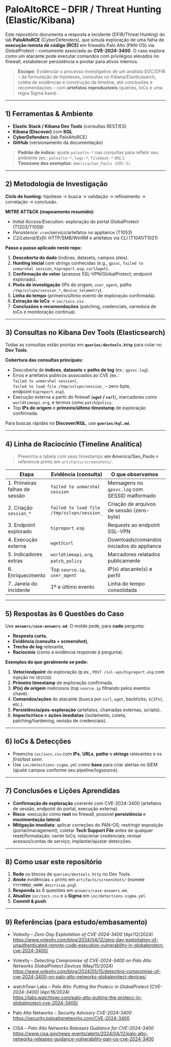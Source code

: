 # PaloAltoRCE – DFIR / Threat Hunting (Elastic/Kibana)

Este repositório documenta a resposta a incidente (DFIR/Threat Hunting) do lab **PaloAltoRCE** (CyberDefenders), que simula exploração de uma falha de **execução remota de código (RCE)** em firewalls Palo Alto (PAN-OS) via GlobalProtect – comumente associada ao **CVE-2024-3400**. O caso explora como um atacante pode executar comandos com privilégios elevados no firewall, estabelecer persistência e pivotar para ativos internos.

> **Escopo:** Evidenciar o processo investigativo de um analista SOC/DFIR – da formulação de hipóteses, consultas no Kibana/Elasticsearch, coleta de evidências e construção da timeline, até conclusões e recomendações – com **artefatos reproduzíveis** (queries, IoCs e uma regra Sigma base).

---

## 1) Ferramentas & Ambiente

- **Elastic Stack / Kibana Dev Tools** (consultas REST/ES)  
- **Kibana (Discover)** com **KQL**  
- **CyberDefenders** (lab PaloAltoRCE)  
- **GitHub** (versionamento da documentação)

> **Padrão de índice:** ajuste `paloalto-*` nas consultas para refletir seu ambiente (ex.: `paloalto-*`, `logs-*`, `filebeat-*` etc.).  
> **Timezone dos exemplos:** `America/Sao_Paulo (UTC-3)`.

---

## 2) Metodologia de Investigação

**Ciclo de hunting:** hipótese → busca → validação → refinamento → correlação → conclusão.

**MITRE ATT&CK (mapeamento resumido):**  
- *Initial Access/Execution:* exploração do portal GlobalProtect (T1203/T1059)  
- *Persistence:* `cron`/serviço/artefatos no appliance (T1053)  
- *C2/Lateral/Exfil:* HTTP/SMB/WinRM e artefatos via CLI (T1041/T1021)

**Passo a passo aplicado neste repo:**
1. **Descoberta do dado** (índices, datasets, campos úteis).  
2. **Hunting inicial** com strings conhecidas (e.g., `gpsvc`, `failed to unmarshal session`, `hipreport.esp`, `curl`/`wget`).  
3. **Confirmação do vetor** (acessos SSL-VPN/GlobalProtect; endpoint explorado).  
4. **Pivôs de investigação** (IPs de origem, `user_agent`, paths `/tmp/sslvpn/session_*`, `device_telemetry`).  
5. **Linha do tempo** (primeiro/último evento de exploração confirmada).  
6. **Extração de IoCs** → `ioc/iocs.csv`.  
7. **Conclusões e recomendações** (patching, credenciais, varredura de IoCs e monitoração contínua).

---

## 3) Consultas no Kibana Dev Tools (Elasticsearch)

Todas as consultas estão prontas em **`queries/devtools.http`** para colar no **Dev Tools**.

**Cobertura das consultas principais:**
- Descoberta de **índices**, **datasets** e **paths de log** (ex.: `gpsvc.log`).  
- Erros e artefatos públicos associados ao CVE (ex.:  
  `failed to unmarshal session(`,  
  `failed to load file /tmp/sslvpn/session_` – zero-byte,  
  endpoint `hipreport.esp`).  
- Execução externa a partir do firewall (**`wget` / `curl`**), marcadores como `worldtimeapi.org`, e termos como `patch`/`policy`.  
- Top **IPs de origem** e **primeiro/último timestamp** de exploração confirmada.

Para buscas rápidas no **Discover/KQL**, use **`queries/kql.md`**.

---

## 4) Linha de Raciocínio (Timeline Analítica)

> Preencha a tabela com seus timestamps **em America/Sao_Paulo** e referencie prints em `artifacts/screenshots/`.

| Etapa | Evidência (consulta) | O que observamos | Implicação |
|---|---|---|---|
| 1. Primeiras falhas de sessão | `failed to unmarshal session` | Mensagens no `gpsvc.log` com SESSID malformado | *Probing*/testes de exploração |
| 2. Criação `session_*` | `failed to load file /tmp/sslvpn/session_` | Criação de arquivos de sessão (zero-byte) | Abuso do mecanismo de sessão |
| 3. Endpoint explorado | `hipreport.esp` | Requests ao endpoint SSL-VPN | Vetor de injeção de comando |
| 4. Execução externa | `wget`/`curl` | Downloads/comandos iniciados do appliance | Execução remota/persistência |
| 5. Indicadores extras | `worldtimeapi.org`, `patch`, `policy` | Marcadores relatados publicamente | Corrobora exploração |
| 6. Enriquecimento | Top `source.ip`, `user_agent` | IP(s) atacante(s) e perfil | IoCs e bloqueios |
| 7. Janela do incidente | 1º e último evento | Linha do tempo consolidada | Escopo e contenção |

---

## 5) Respostas às 6 Questões do Caso

Use **`answers/case-answers.md`**. O molde pede, para **cada** pergunta:
- **Resposta curta**,  
- **Evidência (consulta + screenshot)**,  
- **Trecho de log** relevante,  
- **Raciocínio** (como a evidência responde à pergunta).

**Exemplos do que geralmente se pede:**
1. **Vetor/endpoint** de exploração (p.ex., `POST /ssl-vpn/hipreport.esp` com injeção no `SESSID`).  
2. **Primeiro timestamp** de exploração confirmada.  
3. **IP(s) de origem** maliciosos (top `source.ip` filtrando pelos eventos chave).  
4. **Comandos/ações** do atacante (busca por `curl`, `wget`, backticks, `${IFS}`, etc.).  
5. **Persistência/pós-exploração** (artefatos, chamadas externas, scripts).  
6. **Impacto/risco** e **ações imediatas** (isolamento, coleta, patching/hardening, revisão de credenciais).

---

## 6) IoCs & Detecções

- Preencha `ioc/iocs.csv` com **IPs**, **URLs**, **paths** e **strings** relevantes e os *first/last seen*.  
- Use `ioc/detections-sigma.yml` como **base** para criar alertas no SIEM (ajuste campos conforme seu pipeline/logsource).

---

## 7) Conclusões e Lições Aprendidas

- **Confirmação de exploração** coerente com CVE-2024-3400 (artefatos de sessão, endpoint do portal, execução externa).  
- **Risco**: execução como **root** no firewall, possível **persistência** e **movimentação lateral**.  
- **Mitigação imediata**: aplicar correções do PAN-OS; restringir exposição (portal/management); coletar **Tech Support File** antes de qualquer reset/formatação; varrer IoCs; rotacionar credenciais; revisar acessos/contas de serviço; implantar/ajustar detecções.

---

## 8) Como usar este repositório

1. **Rode** os blocos de `queries/devtools.http` no Dev Tools.  
2. **Anote** evidências + prints em `artifacts/screenshots/` (nomeie `YYYYMMDD_HHMM_descricao.png`).  
3. **Responda** às 6 questões em `answers/case-answers.md`.  
4. **Atualize** `ioc/iocs.csv` e a **Sigma** em `ioc/detections-sigma.yml`.  
5. **Commit & push**.

---

## 9) Referências (para estudo/embasamento)

- Volexity – *Zero-Day Exploitation of CVE-2024-3400* (Apr/12/2024)  
  https://www.volexity.com/blog/2024/04/12/zero-day-exploitation-of-unauthenticated-remote-code-execution-vulnerability-in-globalprotect-cve-2024-3400/

- Volexity – *Detecting Compromise of CVE-2024-3400 on Palo Alto Networks GlobalProtect Devices* (May/15/2024)  
  https://www.volexity.com/blog/2024/05/15/detecting-compromise-of-cve-2024-3400-on-palo-alto-networks-globalprotect-devices/

- watchTowr Labs – *Palo Alto: Putting the Protecc in GlobalProtect (CVE-2024-3400)* (Apr/16/2024)  
  https://labs.watchtowr.com/palo-alto-putting-the-protecc-in-globalprotect-cve-2024-3400/

- Palo Alto Networks – *Security Advisory CVE-2024-3400*  
  https://security.paloaltonetworks.com/CVE-2024-3400

- CISA – *Palo Alto Networks Releases Guidance for CVE-2024-3400*  
  https://www.cisa.gov/news-events/alerts/2024/04/12/palo-alto-networks-releases-guidance-vulnerability-pan-os-cve-2024-3400
